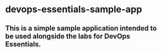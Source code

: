 # devops-essentials-sample-app

This is a simple sample application intended to be used alongside the labs for DevOps Essentials.
-

